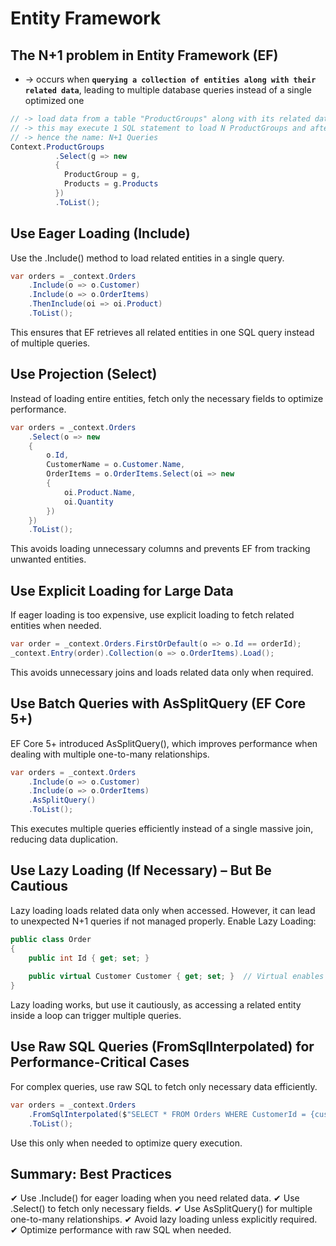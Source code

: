 


# Entity Framework

## The N+1 problem in Entity Framework (EF)
* -> occurs when **`querying a collection of entities along with their related data`**, leading to multiple database queries instead of a single optimized one

```cs
// -> load data from a table "ProductGroups" along with its related data "Products" having a 'one-to-many' relationship
// -> this may execute 1 SQL statement to load N ProductGroups and after that N SQL statements to load Products for each ProductGroup separately
// -> hence the name: N+1 Queries
Context.ProductGroups
          .Select(g => new
          {
            ProductGroup = g,
            Products = g.Products
          })
          .ToList();
```

## Use Eager Loading (Include)
Use the .Include() method to load related entities in a single query.

```cs
var orders = _context.Orders
    .Include(o => o.Customer)
    .Include(o => o.OrderItems)
    .ThenInclude(oi => oi.Product)
    .ToList();
```
This ensures that EF retrieves all related entities in one SQL query instead of multiple queries.

## Use Projection (Select)
Instead of loading entire entities, fetch only the necessary fields to optimize performance.

```cs
var orders = _context.Orders
    .Select(o => new 
    {
        o.Id,
        CustomerName = o.Customer.Name,
        OrderItems = o.OrderItems.Select(oi => new 
        {
            oi.Product.Name,
            oi.Quantity
        })
    })
    .ToList();
```

This avoids loading unnecessary columns and prevents EF from tracking unwanted entities.

## Use Explicit Loading for Large Data
If eager loading is too expensive, use explicit loading to fetch related entities when needed.

```cs
var order = _context.Orders.FirstOrDefault(o => o.Id == orderId);
_context.Entry(order).Collection(o => o.OrderItems).Load();
```

This avoids unnecessary joins and loads related data only when required.

## Use Batch Queries with AsSplitQuery (EF Core 5+)
EF Core 5+ introduced AsSplitQuery(), which improves performance when dealing with multiple one-to-many relationships.

```cs
var orders = _context.Orders
    .Include(o => o.Customer)
    .Include(o => o.OrderItems)
    .AsSplitQuery()
    .ToList();
```

This executes multiple queries efficiently instead of a single massive join, reducing data duplication.

## Use Lazy Loading (If Necessary) – But Be Cautious
Lazy loading loads related data only when accessed. However, it can lead to unexpected N+1 queries if not managed properly.
Enable Lazy Loading:

```cs
public class Order
{
    public int Id { get; set; }
    
    public virtual Customer Customer { get; set; }  // Virtual enables lazy loading
}
```

Lazy loading works, but use it cautiously, as accessing a related entity inside a loop can trigger multiple queries.

## Use Raw SQL Queries (FromSqlInterpolated) for Performance-Critical Cases
For complex queries, use raw SQL to fetch only necessary data efficiently.

```cs
var orders = _context.Orders
    .FromSqlInterpolated($"SELECT * FROM Orders WHERE CustomerId = {customerId}")
    .ToList();
```

Use this only when needed to optimize query execution.

## Summary: Best Practices
✔ Use .Include() for eager loading when you need related data.
✔ Use .Select() to fetch only necessary fields.
✔ Use AsSplitQuery() for multiple one-to-many relationships.
✔ Avoid lazy loading unless explicitly required.
✔ Optimize performance with raw SQL when needed.
